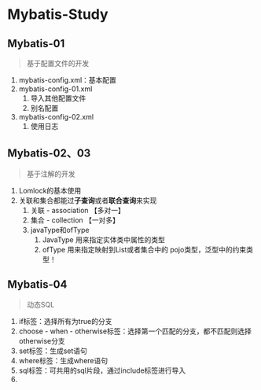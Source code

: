# Mybatis-Study

## Mybatis-01
> 基于配置文件的开发
1. mybatis-config.xml：基本配置
2. mybatis-config-01.xml
   1. 导入其他配置文件
   2. 别名配置
3. mybatis-config-02.xml
   1. 使用日志
## Mybatis-02、03
> 基于注解的开发
1. Lomlock的基本使用 
2. 关联和集合都能过**子查询**或者**联合查询**来实现
   1. 关联 - association   【多对一】
   2. 集合 - collection   【一对多】
   3. javaType和ofType
      1. JavaType  用来指定实体类中属性的类型
      2. ofType  用来指定映射到List或者集合中的 pojo类型，泛型中的约束类型！
## Mybatis-04
> 动态SQL
1. if标签：选择所有为true的分支
3. choose - when - otherwise标签：选择第一个匹配的分支，都不匹配则选择otherwise分支
4. set标签：生成set语句
5. where标签：生成where语句
6. sql标签：可共用的sql片段，通过include标签进行导入
7. 